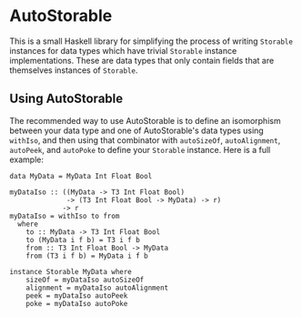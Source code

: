 # AutoStorable

This is a small Haskell library for simplifying the process of writing
`Storable` instances for data types which have trivial `Storable` instance
implementations. These are data types that only contain fields that are
themselves instances of `Storable`.

## Using AutoStorable

The recommended way to use AutoStorable is to define an isomorphism between
your data type and one of AutoStorable's data types using `withIso`, and then
using that combinator with `autoSizeOf`, `autoAlignment`, `autoPeek`, and
`autoPoke` to define your `Storable` instance. Here is a full example:

    data MyData = MyData Int Float Bool

    myDataIso :: ((MyData -> T3 Int Float Bool)
                  -> (T3 Int Float Bool -> MyData) -> r)
                 -> r
    myDataIso = withIso to from
      where
        to :: MyData -> T3 Int Float Bool
        to (MyData i f b) = T3 i f b
        from :: T3 Int Float Bool -> MyData
        from (T3 i f b) = MyData i f b

    instance Storable MyData where
        sizeOf = myDataIso autoSizeOf
        alignment = myDataIso autoAlignment
        peek = myDataIso autoPeek
        poke = myDataIso autoPoke
